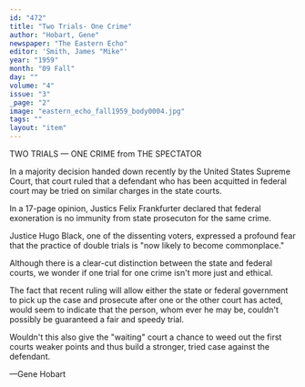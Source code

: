```yaml
---
id: "472"
title: "Two Trials- One Crime"
author: "Hobart, Gene"
newspaper: "The Eastern Echo"
editor: 'Smith, James "Mike"'
year: "1959"
month: "09 Fall"
day: ""
volume: "4"
issue: "3"
_page: "2"
image: "eastern_echo_fall1959_body0004.jpg"
tags: ""
layout: "item"
---
```

TWO TRIALS — ONE CRIME
from THE SPECTATOR

In a majority decision handed down recently by the United States Supreme Court, that court ruled that a defendant who has been acquitted in federal court may be tried on similar charges in the state courts.

In a 17-page opinion, Justics Felix Frankfurter declared that federal exoneration is no immunity from state prosecuton for the same crime.

Justice Hugo Black, one of the dissenting voters, expressed a profound fear that the practice of double trials is "now likely to become commonplace."

Although there is a clear-cut distinction between the state and federal courts, we wonder if one trial for one crime isn't more just and ethical.

The fact that recent ruling will allow either the state or federal government to pick up the case and prosecute after one or the other court has acted, would seem to indicate that the person, whom ever he may be, couldn't possibly be guaranteed a fair and speedy trial.

Wouldn't this also give the "waiting" court a chance to weed out the first courts weaker points and thus build a stronger, tried case against the defendant.

—Gene Hobart
